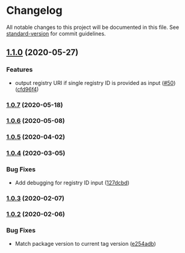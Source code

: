 # Changelog

All notable changes to this project will be documented in this file. See [standard-version](https://github.com/conventional-changelog/standard-version) for commit guidelines.

## [1.1.0](https://github.com/aws-actions/amazon-ecr-login/compare/v1.0.7...v1.1.0) (2020-05-27)


### Features

* output registry URI if single registry ID is provided as input ([#50](https://github.com/aws-actions/amazon-ecr-login/issues/50)) ([cfd96f4](https://github.com/aws-actions/amazon-ecr-login/commit/cfd96f4b0041e43b7473d8e0850bf7fb4471a507))

### [1.0.7](https://github.com/aws-actions/amazon-ecr-login/compare/v1.0.6...v1.0.7) (2020-05-18)

### [1.0.6](https://github.com/aws-actions/amazon-ecr-login/compare/v1.0.5...v1.0.6) (2020-05-08)

### [1.0.5](https://github.com/aws-actions/amazon-ecr-login/compare/v1.0.4...v1.0.5) (2020-04-02)

### [1.0.4](https://github.com/aws-actions/amazon-ecr-login/compare/v1.0.3...v1.0.4) (2020-03-05)


### Bug Fixes

* Add debugging for registry ID input ([127dcbd](https://github.com/aws-actions/amazon-ecr-login/commit/127dcbdc25a788bc50ed461ba2d597287ec9ae1f))

### [1.0.3](https://github.com/aws-actions/amazon-ecr-login/compare/v1.0.2...v1.0.3) (2020-02-07)

### [1.0.2](https://github.com/aws-actions/amazon-ecr-login/compare/v1.0.1...v1.0.2) (2020-02-06)


### Bug Fixes

* Match package version to current tag version ([e254adb](https://github.com/aws-actions/amazon-ecr-login/commit/e254adbeaeb34c7a2d6bd0a6600f3bbf89fc1e5d))

